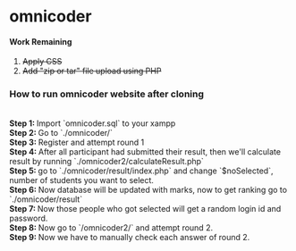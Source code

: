 # omnicoder

<h4>Work Remaining</h4>
<ol>
  <li><del> Apply CSS </del></li>
  <li><del> Add "zip or tar" file upload using PHP </del></li>
</ol>
<h3>How to run omnicoder website after cloning</h3><br>
<span><b>Step 1: </b>Import `omnicoder.sql` to your xampp</span><br>
<span><b>Step 2: </b>Go to `./omnicoder/`</span><br>
<span><b>Step 3: </b>Register and attempt round 1</span><br>
<span><b>Step 4: </b>After all participant had submitted their result, then we'll calculate result by running `./omnicoder2/calculateResult.php`</span><br>
<span><b>Step 5: </b>go to `./omnicoder/result/index.php` and change `$noSelected`, number of students you want to select.</span><br>
<span><b>Step 6: </b>Now database will be updated with marks, now to get ranking go to `./omnicoder/result`</span><br>
<span><b>Step 7: </b>Now those people who got selected will get a random login id and password.</span><br>
<span><b>Step 8: </b>Now go to `/omnicoder2/` and attempt round 2.</span><br>
<span><b>Step 9: </b> Now we have to manually check each answer of round 2.</span><br>
